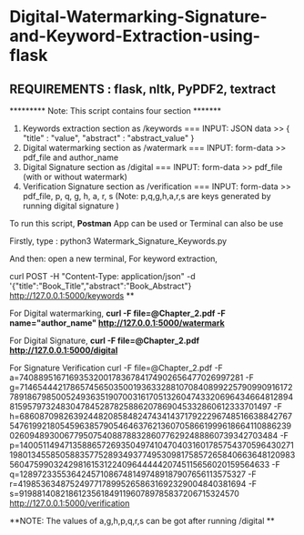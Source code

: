 
# Digital-Watermarking-Signature-and-Keyword-Extraction-using-flask

## REQUIREMENTS : flask, nltk, PyPDF2, textract

 ********* Note: This script contains four section *******

 1. Keywords extraction section as /keywords === INPUT: JSON data >> { "title" : "value", "abstract" : "abstract_value" }
 2. Digital watermarking section as /watermark === INPUT: form-data >> pdf_file and author_name
 3. Digital Signature section as /digital  === INPUT:  form-data >> pdf_file (with or without watermark)
 4. Verification Signature section as /verification === INPUT: form-data >> pdf_file, p, q, g, h, a, r, s (Note: p,q,g,h,a,r,s are keys generated by running digital signature )

To run this script, **Postman** App can be used or Terminal can also be use

Firstly, 
type : python3 Watermark_Signature_Keywords.py

And then: open a new terminal,
For keyword extraction,

 curl POST -H "Content-Type: application/json" -d '{"title":"Book_Title","abstract":"Book_Abstract"} http://127.0.0.1:5000/keywords **

For Digital watermarking,
**curl  -F file=@Chapter_2.pdf -F name="author_name" http://127.0.0.1:5000/watermark**

For Digital Signature,
**curl  -F file=@Chapter_2.pdf http://127.0.0.1:5000/digital**

For Signature Verification
curl  -F file=@Chapter_2.pdf -F a=740889516716935320017836784174902656477026997281 -F g=71465444217865745650350019363328810708408992257909909161727891867985005249363519070031617051326047433206964346648128948159579732483047845287825886207869045332860612333701497 -F h=6860870982639244820858482474341437179222967485166388427675476199218054596385790546463762136070586619996186641108862390260948930067795075408878832860776292488860739342703484 -F p=140051149471358865726935049741047040316017857543705964302711980134558505883577528934937749530981758572658406636481209835604759903242981615312240964444420745115656020159564633 -F q=1289723355364245710867481497489187907656113575327 -F r=419853634875249771789952658631692329004840381694 -F s=919881408218612356184911960789785837206715324570  http://127.0.0.1:5000/verification


**NOTE: The values of a,g,h,p,q,r,s can be got after running /digital **
